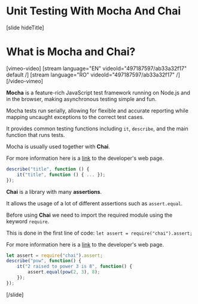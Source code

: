# Unit Testing With Mocha And Chai

[slide hideTitle]

# What is Mocha and Chai?

[vimeo-video]
[stream language="EN" videoId="497187597/ab33a32f17" default /]
[stream language="RO" videoId="497187597/ab33a32f17"  /]
[/video-vimeo]


**Mocha** is a feature-rich JavaScript test framework running on Node.js and in the browser, making asynchronous testing simple and fun. 

Mocha tests run serially, allowing for flexible and accurate reporting while mapping uncaught exceptions to the correct test cases.

It provides common testing functions including `it`, `describe`, and the main function that runs tests.

Mocha is usually used together with **Chai**.

For more information here is a [link](https://mochajs.org/) to the developer's web page.

```js
describe("title", function () {
    it("title", function () { ... });
});
```

**Chai** is a library with many **assertions**.

It allows the usage of a lot of different assertions such as `assert.equal`.

Before using **Chai** we need to import the required module using the keyword `require`.

This is done in the first line of code: `let assert = require("chai").assert;`

For more information here is a [link](https://www.chaijs.com/api/) to the developer's web page.

```js
let assert = require("chai").assert;
describe("pow", function() {
    it("2 raised to power 3 is 8", function() {
        assert.equal(pow(2, 3), 8);
    });
});
```

[/slide]